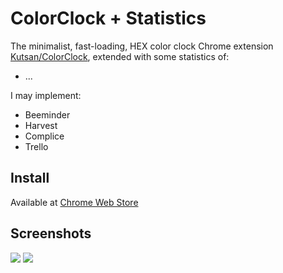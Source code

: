 # ColorClock + Statistics

The minimalist, fast-loading, HEX color clock Chrome extension [Kutsan/ColorClock](https://github.com/Kutsan/ColorClock), extended with some statistics of:

- ...

I may implement:

- Beeminder
- Harvest
- Complice
- Trello

## Install

Available at [Chrome Web Store](https://chrome.google.com/webstore/detail/new-tab-color-clock/dfkbogglcileimhledhafjnggcjfkgkj)

## Screenshots

![](http://i.imgur.com/B6foUBk.png)
![](http://i.imgur.com/6XCodRl.jpg)

